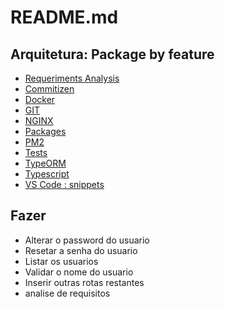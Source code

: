 # README.md

## Arquitetura: Package by feature

-   [Requeriments Analysis](documentation/requirements_analysis.md)
-   [Commitizen](documentation/commitizen.md)
-   [Docker](documentation/docker.md)
-   [GIT](documentation/git.md)
-   [NGINX](documentation/nginx.md)
-   [Packages](documentation/packages.md)
-   [PM2](documentation/pm2.md)
-   [Tests](documentation/tests.md)
-   [TypeORM](documentation/typeorm.md)
-   [Typescript](documentation/typescript.md)
-   [VS Code : snippets](documentation/vscode.md)

## Fazer

-   Alterar o password do usuario
-   Resetar a senha do usuario
-   Listar os usuarios
-   Validar o nome do usuario
-   Inserir outras rotas restantes
-   analise de requisitos
